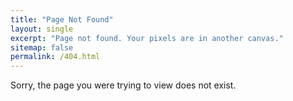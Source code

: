 ```yaml
---
title: "Page Not Found"
layout: single
excerpt: "Page not found. Your pixels are in another canvas."
sitemap: false
permalink: /404.html
---
```


Sorry, the page you were trying to view does not exist.
